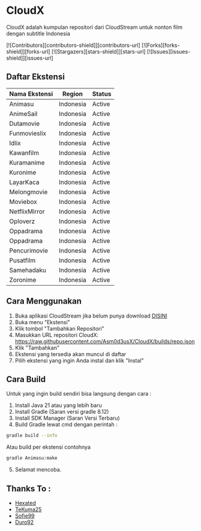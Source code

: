 # CloudX

CloudX adalah kumpulan repositori dari CloudStream untuk nonton film dengan subtitle Indonesia

[![Contributors][contributors-shield]][contributors-url]
[![Forks][forks-shield]][forks-url]
[![Stargazers][stars-shield]][stars-url]
[![Issues][issues-shield]][issues-url]

## Daftar Ekstensi

| Nama Ekstensi |Region        | Status  |
| ------------- | ------------ | ------- |
| Animasu       | Indonesia    | Active  |
| AnimeSail     | Indonesia    | Active  |
| Dutamovie     | Indonesia    | Active  |
| Funmovieslix  | Indonesia    | Active  |
| Idlix         | Indonesia    | Active  |
| Kawanfilm     | Indonesia    | Active  |
| Kuramanime    | Indonesia    | Active  |
| Kuronime      | Indonesia    | Active  |
| LayarKaca     | Indonesia    | Active  |
| Melongmovie   | Indonesia    | Active  |
| Moviebox      | Indonesia    | Active  |
| NetflixMirror | Indonesia    | Active  |
| Oploverz      | Indonesia    | Active  |
| Oppadrama     | Indonesia    | Active  |
| Oppadrama     | Indonesia    | Active  |
| Pencurimovie  | Indonesia    | Active  |
| Pusatfilm     | Indonesia    | Active  |
| Samehadaku    | Indonesia    | Active  |
| Zoronime      | Indonesia    | Active  |

## Cara Menggunakan

1.  Buka aplikasi CloudStream jika belum punya download [DISINI](https://github.com/recloudstream/cloudstream/releases)
2.  Buka menu "Ekstensi"
3.  Klik tombol "Tambahkan Repositori"
4.  Masukkan URL repositori CloudX: https://raw.githubusercontent.com/Asm0d3usX/CloudX/builds/repo.json
5.  Klik "Tambahkan"
6.  Ekstensi yang tersedia akan muncul di daftar
7.  Pilih ekstensi yang ingin Anda instal dan klik "Instal"

## Cara Build

Untuk yang ingin build sendiri bisa langsung dengan cara :

1. Install Java 21 atau yang lebih baru
2. Install Gradle (Saran versi gradle 8.12)
3. Install SDK Manager (Saran Versi Terbaru)
4. Build Gradle lewat cmd dengan perintah :
```sh
gradle build --info
```
  Atau build per ekstensi contohnya
```sh
gradle Animasu:make
```
5. Selamat mencoba.

## Thanks To :

* [Hexated](https://github.com/hexated)
* [TeKuma25](https://github.com/TeKuma25)
* [Sofie99](https://github.com/Sofie99)
* [Duro92](https://github.com/duro92)
